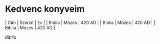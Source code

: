 # Kedvenc konyveim

|  Cím     |  Szerző  |  Év     |
|  Biblia  |  Mózes   |  420 AD |
|  Biblia  |  Mózes   |  420 AD |
|  Biblia  |  Mózes   |  420 AD |

*Biblia*

